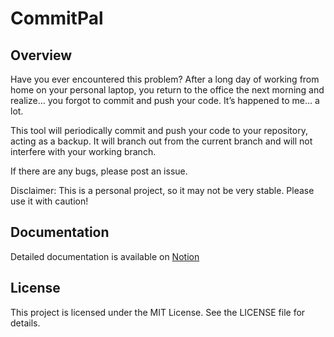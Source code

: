 # CommitPal

## Overview
Have you ever encountered this problem? After a long day of working from home on your personal laptop, you return to the office the next morning and realize… you forgot to commit and push your code. It’s happened to me… a lot.

This tool will periodically commit and push your code to your repository, acting as a backup. It will branch out from the current branch and will not interfere with your working branch.

If there are any bugs, please post an issue.

Disclaimer: This is a personal project, so it may not be very stable. Please use it with caution!

## Documentation
Detailed documentation is available on [Notion](https://grizzly-scowl-e3d.notion.site/CommitPal-Documentations-88e886d15d2c4e29a8ec4626e7b2db16?pvs=4)

## License
This project is licensed under the MIT License. See the LICENSE file for details.
